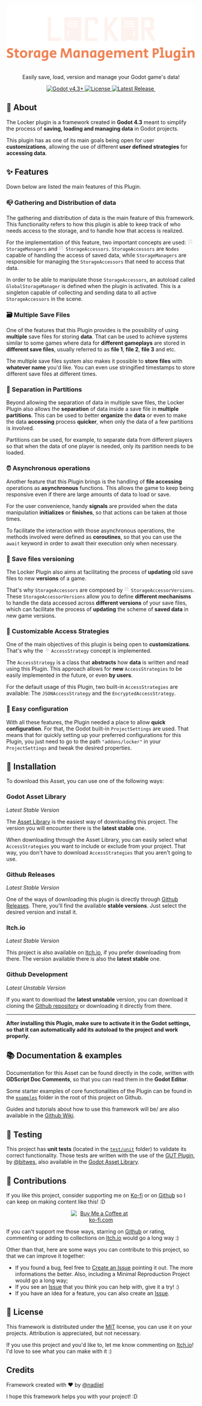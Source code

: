 
<h1 class="text-center" align="center">
  <img alt="Locker - Storage Manager Plugin" src="https://raw.githubusercontent.com/locker-godot/locker/1c24488309e97408c274ac4db14c8b84cf633eeb/assets/images/banner.svg">
</h1>

<p align="center">Easily save, load, version and manage your Godot game's data!</p>

<p class="text-center" align="center">
  <a href="https://godotengine.org/download/" target="_blank">
    <img alt="Godot v4.3+" src="https://img.shields.io/badge/Godot_v4.3+-%23478cbf?color=478cbf&logo=godotengine&logoColor=ffedf5&style=for-the-badge" />
  </a>
  <a href="LICENSE">
    <img alt="License" src="https://img.shields.io/github/license/locker-godot/locker?labelColor=fdf2ed&color=4F5D75&style=for-the-badge">
  </a>
  <a href="https://github.com/locker-godot/locker/releases">
    <img alt="Latest Release" src="https://img.shields.io/github/v/release/locker-godot/locker?labelColor=fdf2ed&color=2D3142&style=for-the-badge">
  </a>
  <a href="https://ko-fi.com/nadjiel">
    <img alt="" src="https://img.shields.io/badge/Ko--fi-ffda6e?logo=kofi&color=ffda6e&style=for-the-badge" >
  </a>
</p>

<h2>🤔 About</h2>
<p>The Locker plugin is a framework created in <b>Godot 4.3</b> meant to simplify the process of <b>saving, loading and managing data</b> in Godot projects.</p>
<p>This plugin has as one of its main goals being open for user <b>customizations</b>, allowing the use of different <b>user defined strategies</b> for <b>accessing data</b>.</p>

<h2>✨ Features</h2>
Down below are listed the main features of this Plugin.

<h3>📪 Gathering and Distribution of data</h3>
<p>The gathering and distribution of data is the main feature of this framework. This functionality refers to how this plugin is able to keep track of who needs access to the storage, and to handle how that access is realized.</p>
<p>For the implementation of this feature, two important concepts are used: <img alt="StorageManager icon" src="https://raw.githubusercontent.com/locker-godot/locker/1c24488309e97408c274ac4db14c8b84cf633eeb/addons/locker/icons/accessor_group.svg" style="height: 1em" />
<code>StorageManagers</code> and <img alt="StorageManager icon" src="https://raw.githubusercontent.com/locker-godot/locker/1c24488309e97408c274ac4db14c8b84cf633eeb/addons/locker/icons/storage_accessor.svg" style="height: 1em" /> <code>StorageAccessors</code>.
<code>StorageAccessors</code> are <code>Nodes</code> capable of handling the access of saved data, while <code>StorageManagers</code> are responsible for managing the <code>StorageAccessors</code> that need to access that data.</p>
<p>
  In order to be able to manipulate those <code>StorageAccessors</code>, an autoload called <code>GlobalStorageManager</code> is defined when the plugin is activated.
  This is a singleton capable of collecting and sending data to all active <code>StorageAccessors</code> in the scene.
</p>

<h3>🗃 Multiple Save Files</h3>
<p>One of the features that this Plugin provides is the possibility of using
<b>multiple</b> save files for storing <b>data</b>.
That can be used to achieve systems similar to some games where data
for <b>different gameplays</b> are stored in <b>different save files</b>,
usually referred to as <b>file 1</b>, <b>file 2</b>, <b>file 3</b>
and etc.</p>
<p>The multiple save files system also makes it possible to <b>store files</b>
with <b>whatever name</b> you'd like.
You can even use stringified timestamps to store
different save files at different times.</p>

<h3>🔪 Separation in Partitions</h3>
<p>Beyond allowing the separation of data in multiple save files, the Locker
Plugin also allows the <b>separation</b> of data inside a save file in <b>multiple</b> <b>partitions</b>.
This can be used to better <b>organize</b> the <b>data</b> or even to make the data
<b>accessing</b> process <b>quicker</b>, when only the data of a few partitions is involved.</p>
<p>Partitions can be used, for example, to separate data from different players
so that when the data of one player is needed, only its partition needs to
be loaded.</p>

<h3>⏰ Asynchronous operations</h3>
<p>Another feature that this Plugin brings is the handling of <b>file accessing</b> operations as <b>asynchronous</b> functions. This allows the game to keep being responsive even if there are large amounts of data to load or save.</p>
<p>For the user convenience, handy <b>signals</b> are provided when the data manipulation <b>initializes</b> or <b>finishes</b>, so that actions can be taken at those times.</p>
<p>To facilitate the interaction with those asynchronous operations, the methods involved were defined as <b>coroutines</b>, so that you can use the <code>await</code> keyword in order to await their execution only when necessary.</p>

<h3>📰 Save files versioning</h3>
<p>The Locker Plugin also aims at facilitating the process of <b>updating</b> old save files to new <b>versions</b> of a game.</p>
<p>
  That's why <code>StorageAccessors</code> are composed by <img alt="StorageManager icon" src="https://raw.githubusercontent.com/locker-godot/locker/1c24488309e97408c274ac4db14c8b84cf633eeb/addons/locker/icons/storage_accessor_version.svg" style="height: 1em" /> <code>StorageAccessorVersions</code>.
  These <code>StorageAccessorVersions</code> allow you to define <b>different mechanisms</b> to handle the data accessed across <b>different versions</b> of your save files, which can facilitate the process of <b>updating</b> the scheme of <b>saved data</b> in new game versions.
</p>

<h3>🔑 Customizable Access Strategies</h3>
<p>One of the main objectives of this plugin is being open to <b>customizations</b>. That's why the <img alt="StorageManager icon" src="https://raw.githubusercontent.com/locker-godot/locker/1c24488309e97408c274ac4db14c8b84cf633eeb/addons/locker/icons/access_strategy.svg" style="height: 1em" /> <code>AccessStrategy</code> concept is implemented.</p>
<p>The <code>AccessStrategy</code> is a class that <b>abstracts</b> how <b>data</b> is written and read using this Plugin. This approach allows for <b>new</b> <code>AccessStrategies</code> to be easily implemented in the future, or even <b>by users</b>.</p>
<p>For the default usage of this Plugin, two built-in <code>AccessStrategies</code> are available: The <code>JSONAccessStrategy</code> and the <code>EncryptedAccessStrategy</code>.</p>

<h3>🔧 Easy configuration</h3>
<p>
  With all these features, the Plugin needed a place to allow <b>quick configuration</b>.
  For that, the Godot built-in <code>ProjectSettings</code> are used. That means that for quickly setting up your preferred configurations for this Plugin, you just need to go to the path <code>"addons/locker"</code> in your <code>ProjectSettings</code> and tweak the desired properties.
</p>

<h2>🔽 Installation</h2>
<p>To download this Asset, you can use one of the following ways:</p>

<h3>Godot Asset Library</h3>
<em>Latest Stable Version</em>
<p>
The <a href="https://godotengine.org/asset-library/asset/3765" target="_blank">Asset Library</a> is the easiest way of downloading this project.
The version you will encounter there is the <b>latest stable</b> one.
</p>
<p>
When downloading through the Asset Library, you can easily select what <code>AccessStrategies</code> you want to include or exclude from your project.
That way, you don't have to download <code>AccessStrategies</code> that you aren't going to use.
</p>

<h3>Github Releases</h3>
<em>Latest Stable Version</em>
<p>
One of the ways of downloading this plugin is directly through <a href="https://github.com/locker-godot/locker/releases">Github Releases</a>.
There, you'll find the available <b>stable versions</b>.
Just select the desired version and install it.
</p>

<h3>Itch.io</h3>
<em>Latest Stable Version</em>
<p>
This project is also available on <a href="https://nadjiel.itch.io/locker">Itch.io</a>, if you prefer downloading from there.
The version available there is also the <b>latest stable</b> one.
</p>

<h3>Github Development</h3>
<em>Latest Unstable Version</em>
<p>
If you want to download the <b>latest unstable</b> version, you can download it cloning the <a href="https://github.com/locker-godot/locker">Github repository</a> or downloading it directly from there.
</p>

<hr>

<p>
<b>After installing this Plugin, make sure to activate it in the Godot settings, so that it can automatically add its autoload to the project and work properly.</b>
</p>

<h2>📚 Documentation & examples</h2>
<p>Documentation for this Asset can be found directly in the code, written with <b>GDScript Doc Comments</b>, so that you can read them in the <b>Godot Editor</b>.</p>
<p>Some starter examples of core functionalities of the Plugin can be found in the <a href="https://github.com/locker-godot/locker/tree/main/examples/"><code>examples</code></a> folder in the root of this project on Github.</p>
<p>Guides and tutorials about how to use this framework will be/ are also available in the <a href="https://github.com/locker-godot/locker/wiki">Github Wiki</a>.</p>

<h2>🧪 Testing</h2>
<p>
This project has <b>unit tests</b> (located in the <a href="https://github.com/locker-godot/locker/tree/main/test/unit/"><code>test/unit</code></a> folder) to validate its correct functionality.
Those tests are written with the use of the <a href="https://github.com/bitwes/Gut">GUT Plugin</a>, by <a href="https://github.com/bitwes">@bitwes</a>, also available in the <a href="https://godotengine.org/asset-library/asset/1709">Godot Asset Library</a>.</p>

<h2>🤝 Contributions</h2>
<p>If you like this project, consider supporting me on <a target="_blank" href="https://ko-fi.com/nadjiel">Ko-fi</a> or on <a target="_blank" href="https://github.com/sponsors/nadjiel">Github</a> so I can keep on making content like this! :D</p>
<p class="text-center" align="center">
  <a target="_blank" href="https://ko-fi.com/J3J71AXVC6">
    <img alt="Buy Me a Coffee at ko-fi.com" border="0" src="https://storage.ko-fi.com/cdn/kofi2.png?v=6" style="border:0px;height:2em;max-width:160px" height="2em">
  </a>
</p>
<p>If you can't support me those ways, starring on <a href="https://github.com/locker-godot/locker">Github</a> or rating, commenting or adding to collections on <a href="https://nadjiel.itch.io/locker">Itch.io</a> would go a long way :)</p>
<p>Other than that, here are some ways you can contribute to this project, so that we can improve it together:</p>
<ul>
<li>If you found a bug, feel free to <a target="_blank" href="https://github.com/locker-godot/locker/issues/new">Create an Issue</a> pointing it out. The more informations the better.
Also, including a Minimal Reproduction Project would go a long way;</li>
<li>If you see an <a target="_blank" href="https://github.com/locker-godot/locker/issues">Issue</a> that you think you can help with, give it a try! :)</li>
<li>If you have an idea for a feature, you can also create an <a target="_blank" href="https://github.com/locker-godot/locker/issues">Issue</a>.</li>
</ul>

<h2>📃 License</h2>
<p>
This framework is distributed under the <a href="https://github.com/locker-godot/locker/blob/main/LICENSE">MIT</a> license, you can use it on your projects.
Attribution is appreciated, but not necessary.
</p>
<p>If you use this project and you'd like to, let me know commenting on <a href="https://nadjiel.itch.io/locker">Itch.io</a>! I'd love to see what you can make with it :)</p>

<h2>Credits</h2>
<p>Framework created with ❤️ by <a href="https://github.com/nadjiel" target="_blank">@nadjiel</a></p>

<p>I hope this framework helps you with your project! :D</p>
